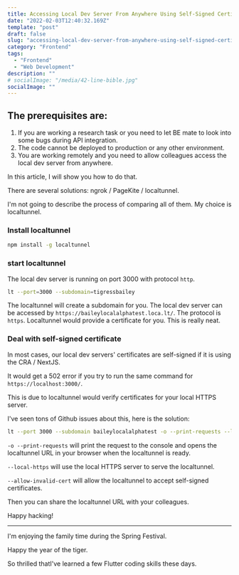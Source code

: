 ```yaml
---
title: Accessing Local Dev Server From Anywhere Using Self-Signed Certificate
date: "2022-02-03T12:40:32.169Z"
template: "post"
draft: false
slug: "accessing-local-dev-server-from-anywhere-using-self-signed-certificate"
category: "Frontend"
tags:
  - "Frontend"
  - "Web Development"
description: ""
# socialImage: "/media/42-line-bible.jpg"
socialImage: ""
---
```


## The prerequisites are:
1. If you are working a research task or you need to let BE mate to look into some bugs during API integration.
2. The code cannot be deployed to production or any other environment.
3. You are working remotely and you need to allow colleagues access the local dev server from anywhere.

In this article, I will show you how to do that.

There are several solutions: ngrok / PageKite / localtunnel.

I'm not going to describe the process of comparing all of them. My choice is localtunnel.

### Install localtunnel

```bash
npm install -g localtunnel
```

### start localtunnel
The local dev server is running on port 3000 with protocol `http`.

```bash
lt --port=3000 --subdomain=tigressbailey
```

The localtunnel will create a subdomain for you.
The local dev server can be accessed by `https://baileylocalalphatest.loca.lt/`.
The protocol is `https`. Localtunnel would provide a certificate for you. This is really neat.

### Deal with self-signed certificate
In most cases, our local dev servers' certificates are self-signed if it is using the CRA / NextJS.

It would get a 502 error if you try to run the same command for `https://localhost:3000/`.

This is due to localtunnel would verify certificates for your local HTTPS server.

I've seen tons of Github issues about this, here is the solution:

```bash
lt --port 3000 --subdomain baileylocalalphatest -o --print-requests --local-https --allow-invalid-cert
```

`-o --print-requests` will print the request to the console and opens the localtunnel URL in your browser when the localtunnel is ready.

`--local-https` will use the local HTTPS server to serve the localtunnel.

`--allow-invalid-cert` will allow the localtunnel to accept self-signed certificates.

Then you can share the localtunnel URL with your colleagues.

Happy hacking!

---


I'm enjoying the family time during the Spring Festival.

Happy the year of the tiger.

So thrilled thatI've learned a few Flutter coding skills these days.

